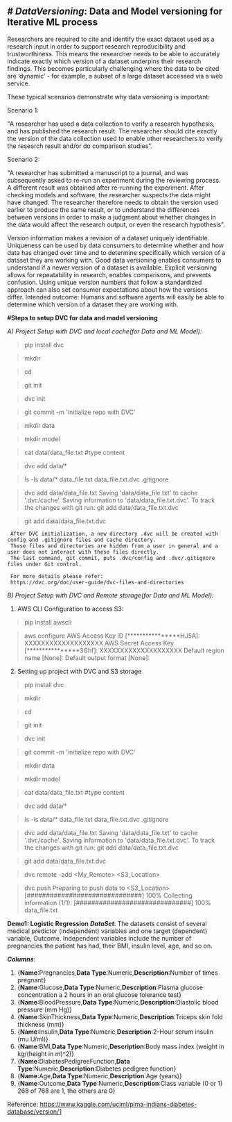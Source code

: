 **# _DataVersioning_:
Data and Model versioning for Iterative ML process**
-----------------------------------------------------
Researchers are required to cite and identify the exact dataset used as a research input in order to support research reproducibility and trustworthiness. This means the researcher needs to be able to accurately indicate exactly which version of a dataset underpins their research findings. This becomes particularly challenging where the data to be cited are ‘dynamic’ - for example, a subset of a large dataset accessed via a web service.

These typical scenarios demonstrate why data versioning is important:

Scenario 1:

"A researcher has used a data collection to verify a research hypothesis, and has published the research result. The researcher should cite exactly the version of the data collection used to enable other researchers to verify the research result and/or do comparison studies".

Scenario 2:

"A researcher has submitted a manuscript to a journal, and was subsequently asked to re-run an experiment during the reviewing process. A different result was obtained after re-running the experiment. After checking models and software, the researcher suspects the data might have changed. The researcher therefore needs to obtain the version used earlier to produce the same result, or to understand the differences between versions in order to make a judgment about whether changes in the data would affect the research output, or even the research hypothesis".

Version information makes a revision of a dataset uniquely identifiable. Uniqueness can be used by data consumers to determine whether and how data has changed over time and to determine specifically which version of a dataset they are working with. Good data versioning enables consumers to understand if a newer version of a dataset is available. Explicit versioning allows for repeatability in research, enables comparisons, and prevents confusion. Using unique version numbers that follow a standardized approach can also set consumer expectations about how the versions differ. Intended outcome: Humans and software agents will easily be able to determine which version of a dataset they are working with.


**#Steps to setup DVC for data and model versioning**

*A) Project Setup with DVC and local cache(for Data and ML Model):*

> pip install dvc

> mkdir <Your Project>

> cd <Your Project>

> git init

> dvc init

> git commit -m 'initialize repo with DVC'

> mkdir data

> mkdir model

> cat data/data_file.txt #type content

> dvc add data/*

> ls -ls data/*
data_file.txt
data_file.txt.dvc
.gitignore

> dvc add data/data_file.txt
Saving 'data/data_file.txt' to cache '.dvc/cache'.
Saving information to 'data/data_file.txt.dvc'.
To track the changes with git run: 
git add data/data_file.txt.dvc

> git add data/data_file.txt.dvc


     After DVC initialization, a new directory .dvc will be created with config and .gitignore files and cache directory. 
     These files and directories are hidden from a user in general and a user does not interact with these files directly.
     The last command, git commit, puts .dvc/config and .dvc/.gitignore files under Git control.

     For more details please refer:
     https://dvc.org/doc/user-guide/dvc-files-and-directories



*B) Project Setup with DVC and Remote storage(for Data and ML Model):*
1) AWS CLI Configuration to access S3:

> pip install awscli

> aws configure
AWS Access Key ID [****************HJ5A]: XXXXXXXXXXXXXXXXXXX
AWS Secret Access Key [****************3Ghf]: XXXXXXXXXXXXXXXXXXXX
Default region name [None]:
Default output format [None]:

2) Setting up project with DVC and S3 storage
> pip install dvc

> mkdir <Your Project>

> cd <Your Project>

> git init

> dvc init

> git commit -m 'initialize repo with DVC'

> mkdir data

> mkdir model

> cat data/data_file.txt #type content

> dvc add data/*

> ls -ls data/*
data_file.txt
data_file.txt.dvc
.gitignore

> dvc add data/data_file.txt
Saving 'data/data_file.txt' to cache '.dvc/cache'.
Saving information to 'data/data_file.txt.dvc'.
To track the changes with git run: 
 git add data/data_file.txt.dvc

> git add data/data_file.txt.dvc

> dvc remote -add <My_Remote> <S3_Location>

> dvc push
Preparing to push data to <S3_Location>
[##############################] 100% Collecting information
(1/1): [##############################] 100% data_file.txt



**Demo1: Logistic Regression** 
**_DataSet_**:
The datasets consist of several medical predictor (independent) variables and one target (dependent) variable, Outcome. Independent variables include the number of pregnancies the patient has had, their BMI, insulin level, age, and so on.

**_Columns_**:
1) {**Name**:Pregnancies,**Data Type**:Numeric,**Description**:Number of times pregnant}
2) {**Name**:Glucose,**Data Type**:Numeric,**Description**:Plasma glucose concentration a 2 hours in an oral glucose tolerance test}
3) {**Name**:BloodPressure,**Data Type**:Numeric,**Description**:Diastolic blood pressure (mm Hg)}
4) {**Name**:SkinThickness,**Data Type**:Numeric,**Description**:Triceps skin fold thickness (mm)}
5) {**Name**:Insulin,**Data Type**:Numeric,**Description**:2-Hour serum insulin (mu U/ml)}
6) {**Name**:BMI,**Data Type**:Numeric,**Description**:Body mass index (weight in kg/(height in m)^2)}
7) {**Name**:DiabetesPedigreeFunction,**Data Type**:Numeric,**Description**:Diabetes pedigree function}
8) {**Name**:Age,**Data Type**:Numeric,**Description**:Age (years)}
9) {**Name**:Outcome,**Data Type**:Numeric,**Description**:Class variable (0 or 1) 268 of 768 are 1, the others are 0}

Reference: https://www.kaggle.com/uciml/pima-indians-diabetes-database/version/1

